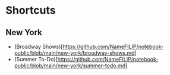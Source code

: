 # Shortcuts

## New York

- (Broadway Shows)[https://github.com/NameFILIP/notebook-public/blob/main/new-york/broadway-shows.md]
- (Summer To-Do)[https://github.com/NameFILIP/notebook-public/blob/main/new-york/summer-todo.md]
